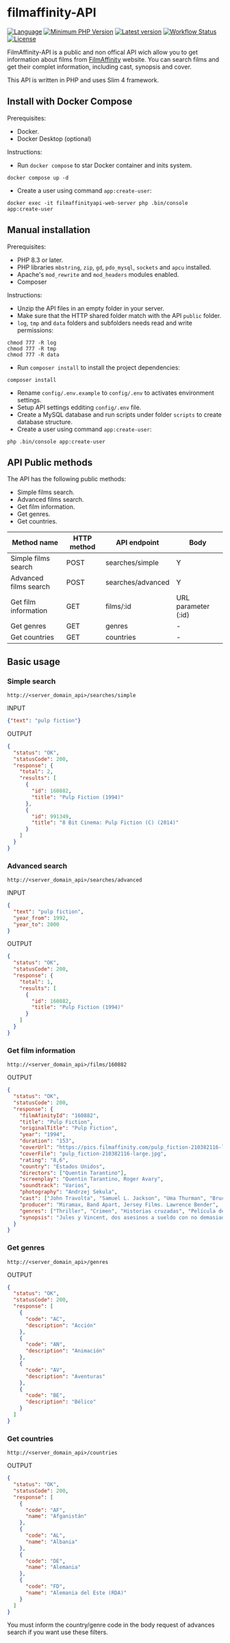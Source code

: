 # filmaffinity-API

[![Language](https://img.shields.io/github/languages/top/xsga/filmaffinity-api)](https://php.net/)
[![Minimum PHP Version](https://img.shields.io/badge/php-%3E%3D%208.0-8892BF?style=flat)](https://php.net/)
[![Latest version](https://img.shields.io/github/v/release/xsga/filmaffinity-api)](https://github.com/xsga/filmaffinity-api/releases/tag/v6.0.0)
[![Workflow Status](https://img.shields.io/github/workflow/status/xsga/filmaffinity-api/PHP%20Composer)](https://github.com/xsga/filmaffinity-api/actions?query=workflow%3A%22PHP+Composer%22)
[![License](https://img.shields.io/github/license/xsga/filmaffinity-api)](https://opensource.org/licenses/MIT)

FilmAffinity-API is a public and non offical API wich allow you to get information about films from [FilmAffinity](http://filmaffinity.com "FilmAffinity Home") website. You can search films and get their complet  information, including cast, synopsis and cover.

This API is written in PHP and uses Slim 4 framework.


## Install with Docker Compose

Prerequisites:

* Docker.
* Docker Desktop (optional)

Instructions:

* Run `docker compose` to star Docker container and inits system.
```
docker compose up -d
```
* Create a user using command `app:create-user`:
```
docker exec -it filmaffinityapi-web-server php .bin/console app:create-user
```


## Manual installation

Prerequisites:

* PHP 8.3 or later.
* PHP libraries `mbstring`,  `zip`, `gd`, `pdo_mysql`, `sockets` and `apcu` installed.
* Apache's `mod_rewrite` and `mod_headers` modules enabled.
* Composer

Instructions:

* Unzip the API files in an empty folder in your server.
* Make sure that the HTTP shared folder match with the API `public` folder.
* `log`, `tmp` and `data` folders and subfolders needs read and write permissions:
```
chmod 777 -R log
chmod 777 -R tmp
chmod 777 -R data
```
* Run `composer install` to install the project dependencies:
```
composer install
```
* Rename `config/.env.example` to `config/.env` to activates environment settings.
* Setup API settings edditing `config/.env` file.
* Create a MySQL database and run scripts under folder `scripts` to create database structure.
* Create a user using command `app:create-user`:
```
php .bin/console app:create-user
```



## API Public methods
The API has the following public methods:

* Simple films search.
* Advanced films search.
* Get film information.
* Get genres.
* Get countries.



|Method name|HTTP method|API endpoint|Body|
|-----------|-----------|------------|----|
|Simple films search|POST|searches/simple|Y|
|Advanced films search|POST|searches/advanced|Y|
|Get film information|GET|films/:id|URL parameter (:id)|
|Get genres|GET|genres|-|
|Get countries|GET|countries|-|

## Basic usage

### Simple search
```
http://<server_domain_api>/searches/simple
```

INPUT
```json
{"text": "pulp fiction"}
```

OUTPUT
```json
{
  "status": "OK",
  "statusCode": 200,
  "response": {
    "total": 2,
    "results": [
      {
        "id": 160882,
        "title": "Pulp Fiction (1994)"
      },
      {
        "id": 991349,
        "title": "8 Bit Cinema: Pulp Fiction (C) (2014)"
      }
    ]
  }
}
```

### Advanced search
```
http://<server_domain_api>/searches/advanced
```

INPUT
```json
{
  "text": "pulp fiction",
  "year_from": 1992,
  "year_to": 2000
}
```

OUTPUT
```json
{
  "status": "OK",
  "statusCode": 200,
  "response": {
    "total": 1,
    "results": [
      {
        "id": 160882,
        "title": "Pulp Fiction (1994)"
      }
    ]
  }
}
```

### Get film information
```
http://<server_domain_api>/films/160882
```

OUTPUT
```json
{
  "status": "OK",
  "statusCode": 200,
  "response": {
    "filmAfinityId": "160882",
    "title": "Pulp Fiction",
    "originalTitle": "Pulp Fiction",
    "year": "1994",
    "duration": "153",
    "coverUrl": "https://pics.filmaffinity.com/pulp_fiction-210382116-large.jpg",
    "coverFile": "pulp_fiction-210382116-large.jpg",
    "rating": "8,6",
    "country": "Estados Unidos",
    "directors": ["Quentin Tarantino"],
    "screenplay": "Quentin Tarantino, Roger Avary",
    "soundtrack": "Varios",
    "photography": "Andrzej Sekula",
    "cast": ["John Travolta", "Samuel L. Jackson", "Uma Thurman", "Bruce Willis", "Ving Rhames", "Harvey Keitel", "Tim Roth", "Amanda Plummer", "María de Medeiros", "Eric Stoltz", "Rosanna Arquette", "Christopher Walken", "Paul Calderon", "Bronagh Gallagher", "Peter Greene", "Stephen Hibbert", "Angela Jones", "Phil LaMarr", "Robert Ruth", "Julia Sweeney", "Quentin Tarantino", "Frank Whaley", "Duane Whitaker", "Steve Buscemi", "Burr Steers"],
    "producer": "Miramax, Band Apart, Jersey Films. Lawrence Bender",
    "genres": ["Thriller", "Crimen", "Historias cruzadas", "Película de culto", "Comedia negra"],
    "synopsis": "Jules y Vincent, dos asesinos a sueldo con no demasiadas luces, trabajan para el gángster Marsellus Wallace. Vincent le confiesa a Jules que Marsellus le ha pedido que cuide de Mia, su atractiva mujer. Jules le recomienda prudencia porque es muy peligroso sobrepasarse con la novia del jefe. Cuando llega la hora de trabajar, ambos deben ponerse \"manos a la obra\". Su misión: recuperar un misterioso maletín."
  }
}
```

### Get genres

```
http://<server_domain_api>/genres
```

OUTPUT
```json
{
  "status": "OK",
  "statusCode": 200,
  "response": [
    {
      "code": "AC",
      "description": "Acción"
    },
    {
      "code": "AN",
      "description": "Animación"
    },
    {
      "code": "AV",
      "description": "Aventuras"
    },
    {
      "code": "BE",
      "description": "Bélico"
    }
  ]
}
```

### Get countries

```
http://<server_domain_api>/countries
```

OUTPUT
```json
{
  "status": "OK",
  "statusCode": 200,
  "response": [
    {
      "code": "AF",
      "name": "Afganistán"
    },
    {
      "code": "AL",
      "name": "Albania"
    },
    {
      "code": "DE",
      "name": "Alemania"
    },
    {
      "code": "FD",
      "name": "Alemania del Este (RDA)"
    }
  ]
}
```

You must inform the country/genre code in the body request of advances search if you want use these filters.
